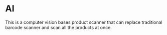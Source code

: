 # AI
This is a computer vision bases product scanner that can replace traditional barcode scanner and scan all the products at once. 
